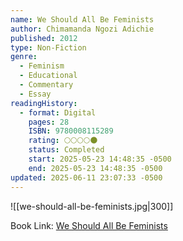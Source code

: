 ```yaml
---
name: We Should All Be Feminists
author: Chimamanda Ngozi Adichie
published: 2012
type: Non-Fiction
genre:
  - Feminism
  - Educational
  - Commentary
  - Essay
readingHistory:
  - format: Digital
    pages: 28
    ISBN: 9780008115289
    rating: 🌕🌕🌕🌕🌑
    status: Completed
    start: 2025-05-23 14:48:35 -0500
    end: 2025-05-23 14:48:35 -0500
updated: 2025-06-11 23:07:33 -0500
---
```


![[we-should-all-be-feminists.jpg|300]]

Book Link: [We Should All Be Feminists](https://www.goodreads.com/book/show/23301818-we-should-all-be-feminists)
